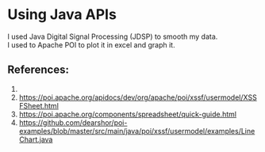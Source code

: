 # Using Java APIs

I used Java Digital Signal Processing (JDSP) to smooth my data. \
I used to Apache POI to plot it in excel and graph it.




## References:
1.
2. https://poi.apache.org/apidocs/dev/org/apache/poi/xssf/usermodel/XSSFSheet.html
3. https://poi.apache.org/components/spreadsheet/quick-guide.html
4. https://github.com/dearshor/poi-examples/blob/master/src/main/java/poi/xssf/usermodel/examples/LineChart.java 

